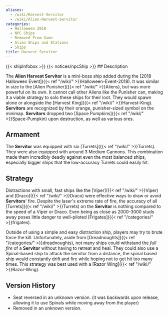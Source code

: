 ```yaml
---
aliases:
  - /wiki/Harvest-Servitor
  - /wiki/Alien-Harvest-Servitor
categories:
  - Halloween 2018
  - NPC Ships
  - Removed From Game
  - Alien Ships and Stations
  - Ships
title: Harvest Servitor
---
```


{{< shipInfobox >}} {{< notices/npcShip >}} ## Description

The **Alien Harvest Servitor** is a mini-boss ship added during the [2018 Halloween Event]({{< ref "/wiki/" >}}Halloween-Event-2018). It was similar in size to the [Alien Punisher]({{< ref "/wiki/" >}}Aliens), but was more powerful on its own. It cannot call other Aliens like the Punisher can, making it a viable strategy to solo these ships for their loot. They would spawn alone or alongside the [Harvest King]({{< ref "/wiki/" >}}Harvest-King). **Servitors** are recognized by their orange, punisher-sized symbol on the minimap. **Servitors** dropped two [Space Pumpkins]({{< ref "/wiki/" >}}Space-Pumpkin) upon destruction, as well as various ores.

## Armament

The **Servitor** was equipped with six [Turrets]({{< ref "/wiki/" >}}Turrets). They were also equipped with around 3 Medium Cannons. This combination made them incredibly deadly against even the most balanced ships, especially bigger ships that the low-accuracy Turrets could easily hit.

## Strategy

Distractions with small, fast ships like the [Viper]({{< ref "/wiki/" >}}Viper) and [Draco]({{< ref "/wiki/" >}}Draco) were effective ways to draw or avoid **Servitors**' fire. Despite the laser's extreme rate of fire, the accuracy of all [Turrets]({{< ref "/wiki/" >}}Turrets) on the **Servitor** is nothing compared to the speed of a Viper or Draco. Even being as close as 2000-3000 studs away poses little danger to well-piloted [Frigates]({{< ref "/categories/" >}}frigates).

Outside of using a simple and easy distraction ship, players may try to brute force the kill. Unfortunately, aside from [Dreadnoughts]({{< ref "/categories/" >}}dreadnoughts), not many ships could withstand the _full fire_ of a **Servitor** without having to retreat and heal. They could also use a Spinal-based ship to attack the servitor from a distance, the spinal based ship would constantly drift and fire while hoping not to get hit too many times. This strategy was best used with a [Razor Wing]({{< ref "/wiki/" >}}Razor-Wing).

## Version History

- Seat reversed in an unknown version. (it was backwards upon release, allowing it to use Spinals while moving away from the player)
- Removed in an unknown version.
